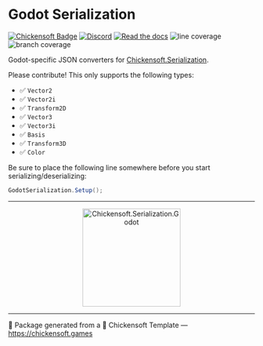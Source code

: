 # Godot Serialization

[![Chickensoft Badge][chickensoft-badge]][chickensoft-website] [![Discord][discord-badge]][discord] [![Read the docs][read-the-docs-badge]][docs] ![line coverage][line-coverage] ![branch coverage][branch-coverage]

Godot-specific JSON converters for [Chickensoft.Serialization].

Please contribute! This only supports the following types:

- ✅ `Vector2`
- ✅ `Vector2i`
- ✅ `Transform2D`
- ✅ `Vector3`
- ✅ `Vector3i`
- ✅ `Basis`
- ✅ `Transform3D`
- ✅ `Color`

Be sure to place the following line somewhere before you start serializing/deserializing:

```csharp
GodotSerialization.Setup();
```

---

<p align="center">
<img alt="Chickensoft.Serialization.Godot" src="Chickensoft.Serialization.Godot/icon.png" width="200">
</p>

---

🐣 Package generated from a 🐤 Chickensoft Template — <https://chickensoft.games>

[chickensoft-badge]: https://chickensoft.games/img/badges/chickensoft_badge.svg
[chickensoft-website]: https://chickensoft.games
[discord-badge]: https://chickensoft.games/img/badges/discord_badge.svg
[discord]: https://discord.gg/gSjaPgMmYW
[read-the-docs-badge]: https://chickensoft.games/img/badges/read_the_docs_badge.svg
[docs]: https://chickensoft.games/docsickensoft%20Discord-%237289DA.svg?style=flat&logo=discord&logoColor=white
[line-coverage]: Chickensoft.Serialization.Godot.Tests/badges/line_coverage.svg
[branch-coverage]: Chickensoft.Serialization.Godot.Tests/badges/branch_coverage.svg

[Chickensoft.Serialization]: https://github.com/chickensoft-games/Serialization
